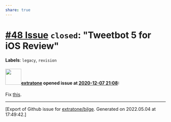 ```yaml
---
share: true
---
```

# [\#48 Issue](https://github.com/extratone/bilge/issues/48) `closed`: "Tweetbot 5 for iOS Review"
**Labels**: `legacy`, `revision`


#### <img src="https://avatars.githubusercontent.com/u/43663476?u=5047287ff0b8c3ce7f7e5858d204c9b3e57d8e44&v=4" width="50">[extratone](https://github.com/extratone) opened issue at [2020-12-07 21:08](https://github.com/extratone/bilge/issues/48):

Fix [this](https://write.as/bilge/tweetbot-5-ios-review).




-------------------------------------------------------------------------------



[Export of Github issue for [extratone/bilge](https://github.com/extratone/bilge). Generated on 2022.05.04 at 17:49:42.]
